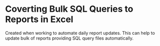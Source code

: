 # Coverting Bulk SQL Queries to Reports in Excel

Created when working to automate daily report updates. This can help to update bulk of reports providing SQL query files automatically.
